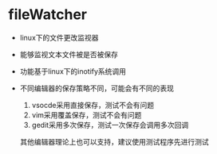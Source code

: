 # fileWatcher

- linux下的文件更改监视器

- 能够监视文本文件被是否被保存

- 功能基于linux下的inotify系统调用

- 不同编辑器的保存策略不同，可能会有不同的表现

  1. vsocde采用直接保存，测试不会有问题
  2. vim采用覆盖保存，测试不会有问题
  3. gedit采用多次保存，测试一次保存会调用多次回调

  其他编辑器理论上也可以支持，建议使用测试程序先进行测试